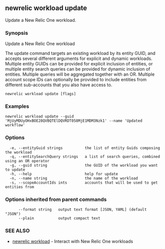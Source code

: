 ## newrelic workload update

Update a New Relic One workload.

### Synopsis

Update a New Relic One workload

The update command targets an existing workload by its entity GUID, and accepts
several different arguments for explicit and dynamic workloads.  Multiple entity GUIDs can
be provided for explicit inclusion of entities, or multiple entity search queries can be
provided for dynamic inclusion of entities.  Multiple queries will be aggregated
together with an OR.  Multiple account scope IDs can optionally be provided to include
entities from different sub-accounts that you also have access to.


```
newrelic workload update [flags]
```

### Examples

```
newrelic workload update --guid 'MjUyMDUyOHxBOE28QVBQTElDQVRDT058MjE1MDM3Nzk1' --name 'Updated workflow'
```

### Options

```
  -e, --entityGuid strings          the list of entity Guids composing the workload
  -q, --entitySearchQuery strings   a list of search queries, combined using an OR operator
  -g, --guid string                 the GUID of the workload you want to update
  -h, --help                        help for update
  -n, --name string                 the name of the workload
  -s, --scopeAccountIds ints        accounts that will be used to get entities from
```

### Options inherited from parent commands

```
      --format string   output text format [JSON, YAML] (default "JSON")
      --plain           output compact text
```

### SEE ALSO

* [newrelic workload](newrelic_workload.md)	 - Interact with New Relic One workloads

